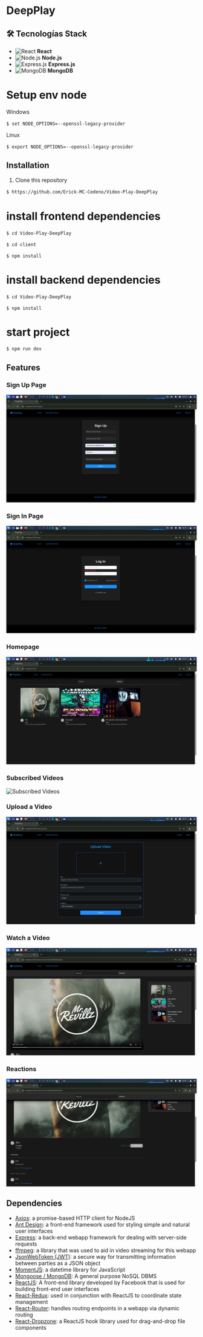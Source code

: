 
# DeepPlay

## 🛠️ Tecnologías Stack
- ![React](https://img.shields.io/badge/React-20232A?style=flat&logo=react&logoColor=61DAFB) **React**
- ![Node.js](https://img.shields.io/badge/Node.js-43853D?style=flat&logo=node.js&logoColor=white) **Node.js**
- ![Express.js](https://img.shields.io/badge/Express.js-404D59?style=flat&logo=express) **Express.js**
- ![MongoDB](https://img.shields.io/badge/MongoDB-4EA94B?style=flat&logo=mongodb&logoColor=white) **MongoDB**

# Setup env node

Windows
```
$ set NODE_OPTIONS=--openssl-legacy-provider
```
Linux
```
$ export NODE_OPTIONS=--openssl-legacy-provider
```



## Installation
1. Clone this repository  
```bash
$ https://github.com/Erick-MC-Cedeno/Video-Play-DeepPlay
```

# install frontend dependencies

```
$ cd Video-Play-DeepPlay
```

```
$ cd client

```

```
$ npm install

```

# install backend dependencies

```
$ cd Video-Play-DeepPlay

```

```
$ npm install 

```


# start project 

```
$ npm run dev

```




## Features
### Sign Up Page

![Sign Up Page](./readme-images/signup.png)

### Sign In Page

![Login Page](./readme-images/login.png)

### Homepage

![Homepage](./readme-images/homepage.png)

### Subscribed Videos

![Subscribed Videos](./readme-images/subscribed.png)

### Upload a Video

![Upload a Video](./readme-images/upload.png)

### Watch a Video

![Watch a Video](./readme-images/videopage.png)

### Reactions

![Reactions](./readme-images/reactions.png)

## Dependencies
- [Axios](https://github.com/axios/axios): a promise-based HTTP client for NodeJS
- [Ant Design](https://ant.design): a front-end framework used for styling simple and natural user interfaces
- [Express](https://expressjs.com): a back-end webapp framework for dealing with server-side requests
- [ffmpeg](https://ffmpeg.org): a library that was used to aid in video streaming for this webapp
- [JsonWebToken (JWT)](https://jwt.io): a secure way for transmitting information between parties as a JSON object
- [MomentJS](https://momentjs.com): a datetime library for JavaScript
- [Mongoose / MongoDB](https://www.mongodb.com): A general purpose NoSQL DBMS
- [ReactJS](https://reactjs.org): A front-end library developed by Facebook that is used for building front-end user interfaces
- [React-Redux](https://react-redux.js.org): used in conjunction with ReactJS to coordinate state management
- [React-Router](https://www.npmjs.com/package/react-router): handles routing endpoints in a webapp via dynamic routing
- [React-Dropzone](https://react-dropzone.js.org): a ReactJS hook library used for drag-and-drop file components

